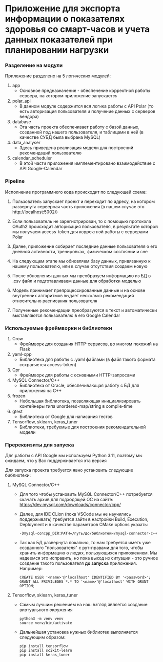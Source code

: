 # Приложение для экспорта информации о показателях здоровья со смарт-часов и учета данных показателей при планировании нагрузки

### Разделение на модули

Приложение разделено на 5 логических модулей:

1. app
    * Основное предназначение - обеспечение корректной работы сервера, на котором приложение запускается
2. polar_api
    * В данном модуле содержится вся логика работы с API Polar (то есть авторизация пользователя и получение данных с
      серверов вендора)
3. database
    * Эта часть проекта обеспечивает работу с базой данных, созданной под нашего пользователя, и таблицами в ней (в
      качестве СУБД была выбрана MySQL)
4. data_analyser
    * Здесь приведена реализация модели для построений рекомендаций пользователю
5. сalendar_scheduler
    * В этой части приложения имплементировано взаимодействие с API Google-Calendar

### Pipeline

Исполнение программного кода происходит по следующей схеме:

1. Пользователь запускает проект и переходит по адресу, на котором развернута серверная часть приложения (в нашем случае
   это http://localhost:5002/)


2. Если пользователь не зарегистрирован, то с помощью протокола OAuth2 происходит авторизация пользователя, в результате
   которой мы получаем access-token для корректной работы с серверами Polar


3. Далее, приложение собирает последние данные пользователя о его дневной активности, тренировках, физическом состоянии
   и сне


4. На следующем этапе мы обновляем базу данных, привязанную к нашему пользователю, или в случае отсутствия создаем новую


5. После обновления данных мы преобразуем информацию из БД в .csv файл и подготавливаем данные для обработки моделью


6. Модель принимает препроцессированные данные и на основе внутренних алгоритмов выдает несколько рекомендаций
   относительно расписания пользователя


7. Полученные рекомендации преобразуются в текст и автоматически выставляются пользователю в его Google Calendar

### Используемые фреймворки и библиотеки

1. Crow
    * Фреймворк для создания HTTP-сервисов, во многом похожий на Flask
2. yaml-cpp
    * Библиотека для работы с .yaml файлами (в файл такого формата сохраняется access-token)
3. Cpr
    * Фреймворк для работы с основными HTTP-запросами
4. MySQL Connector/C++
    * Библиотека от Oracle, обеспечивающая работу с БД для приложения на С++
5. frozen
    * Небольшая библиотека, позволяющая инициализировать контейнеры типа unordered-map/string в compile-time
6. gtest
    * Библиотека от Google для написания тестов
7. Tensorflow, sklearn, keras_tuner
    * Библиотеки, требуемые для построения рекомендательной модели

### Пререквизиты для запуска

Для работы c API Google мы используем Python 3.11, поэтому мы ожидаем, что у Вас поддерживается эта версия

Для запуска проекта требуется явно установить следующие библиотеки:

1. MySQL Connector/C++

    * Для того чтобы установить MySQL Connector/C++ потребуется скачать архив для подходящей ОС на
      сайте: https://dev.mysql.com/downloads/connector/cpp/

    * Далее, для IDE CLion (пока VSCode мы не научились поддерживать) требуется зайти в настройки Build, Execution,
      Deployment и в
      качестве параметров CMake options указать:
      ```
      -Dmysql-concpp_DIR:PATH=/путь/до/библиотеки/mysql-connector-c++
      ```
    * Так как БД развернута локально, то нам требуется иметь уже созданного "пользователя" с рут-правами для того, чтобы
      хранить информацию о людях, пользующихся приложением. Мы надеемся это исправить, но пока выход из ситуации - это
      ручное создание такого пользователя **до запуска** приложения. Например:
      ```
      CREATE USER '<name>'@'localhost' IDENTIFIED BY '<password>';
      GRANT ALL PRIVILEGES *.* TO '<name>'@'localhost' WITH GRANT OPTION;
      ```
2. Tensorflow, sklearn, keras_tuner

    * Самым лучшим решением на наш взгляд является создание виртуального окружения
      ``` 
      python3 -m venv venv
      source venv/bin/activate
      ```
    * Дальнейшая установка нужных библиотек выполняется следующим образом:
      ```
      pip install tensorflow
      pip install scikit-learn
      pip install keras_tuner
      ```

